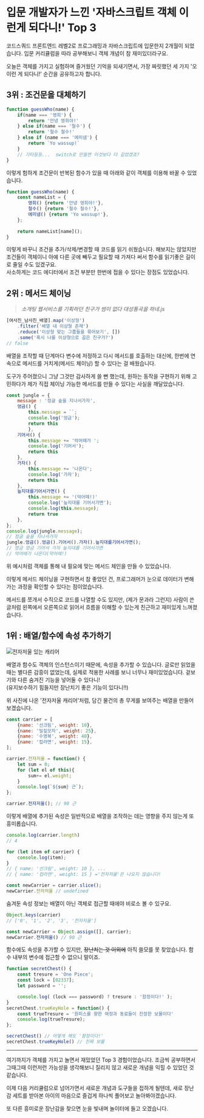 # 입문 개발자가 느낀 '자바스크립트 객체 이런게 되다니!' Top 3

코드스쿼드 프론트엔드 레벨2로 프로그래밍과 자바스크립트에 입문한지 2개월이 되었습니다.
입문 커리큘럼을 따라 공부해보니 객체 개념이 참 재미있더라구요.

오늘은 객체를 가지고 실험하며 즐거웠던 기억을 되새기면서, 가장 짜릿했던 세 가지 '오 이런 게 되다니!' 순간을 공유하고자 합니다.  


## 3위 : 조건문을 대체하기

```javascript
function guessWho(name) {
    if(name === '영희') {
        return '안녕 영희야!'
    } else if(name === '철수') {
        return '철수 철수!'
    } else if (name === '에미넴') {
        return `Yo wassup!`
    }
    // 기타등등...  switch로 만들면 이것보다 더 길었겠죠?
}
```
이렇게 험하게 조건문이 반복된 함수가 있을 때 아래와 같이 객체를 이용해 바꿀 수 있었습니다.

```javascript
function guessWho(name) {
    const nameList = {
        영희() {return '안녕 영희야!'},
        철수() {return '철수 철수!'},
        에미넴() {return 'Yo wassup!'},
    };
    
    return nameList[name]();
}
```

이렇게 바꾸니 조건을 추가/삭제/변경할 때 코드를 읽기 쉬웠습니다.
해보지는 않았지만 조건들이 객체이니 아예 다른 곳에 빼두고 필요할 때 가져다 써서 함수를 읽기좋은 길이로 줄일 수도 있겠구요.  
사소하게는 코드 에디터에서 조건 부분만 한번에 접을 수 있다는 장점도 있었습니다.


## 2위 : 메서드 체이닝


>*소개팅 웹서비스를 기획하던 친구가 썸이 없다 대성통곡을 하네.js*
```javascript
[여사친_남사친_배열].map('이상형')
    .filter('배열 내 이상형 존재')
    .reduce('이상형 맞는 그룹들을 묶어보기', [])
    .some('혹시 나를 이상형으로 꼽은 친구가?')
// false
```


배열을 조작할 때 단계마다 변수에 저정하고 다시 메서드를 호출하는 대신에, 한번에 연속으로 메서드를 거치게(메서드 체이닝) 할 수 있다는 걸 배웠습니다.

도구가 주어졌으니 그냥 그것만 감사하게 쓸 뻔 했는데,
원하는 동작을 구현하기 위해 고민하다가 제가 직접 체이닝 가능한 메서드를 만들 수 있다는 사실을 깨달았습니다.

```javascript
const jungle = {
    message : '정글 숲을 지나서가자',
    엉금() {
        this.message = ``;
        console.log('엉금');
        return this
        },
    기어서() {
        this.message += '악어떼가 ';
        console.log('기어서');
        return this
    },
    가자() {
        this.message += '나온다';
        console.log('가자');
        return this
    },
    늪지대를기어서가면() {
        this.message += '(악어떼!)'
        console.log('늪지대를 기어서가면');
        console.log(this.message);
        return true
    },
};
console.log(jungle.message); 
// 정글 숲을 지나서가자
jungle.엉금().엉금().기어서().가자().늪지대를기어서가면(); 
// 엉금 엉금 기어서 가자 늪지대를 기어서가면
// 악어떼가 나온다(악어떼!)
```

위 예시처럼 객체를 통해 내 필요에 맞는 메서드 체인을 만들 수 있었습니다.

이렇게 메서드 체이닝을 구현하면서 참 좋았던 건, 프로그래머가 눈으로 데이터가 변해가는 과정을 확인할 수 있다는 점이었습니다.

메서드를 쪼개서 수직으로 코드를 나열할 수도 있지만, (제가 문과라 그런지) 사람이 쓴 글처럼 왼쪽에서 오른쪽으로 읽어서 흐름을 이해할 수 있는게 친근하고 재미있게 느껴졌습니다.


## 1위 : 배열/함수에 속성 추가하기


![전자저울 있는 캐리어](http://image.auction.co.kr/itemimage/16/83/3d/16833d5a66.jpg)

배열과 함수도 객체의 인스턴스이기 때문에, 속성을 추가할 수 있습니다.
글로만 읽었을 때는 별다른 감흥이 없었는데, 실제로 적용한 사례를 보니 너무나 재미있었습니다. 겉보기와 다른 숨겨진 기능을 넣어둘 수 있다니!  
(유지보수하기 힘들지만 장난치기 좋은 기능이 있다니!!)

위 사진에 나온 '전자저울 캐리어'처럼, 담긴 물건의 총 무게를 보여주는 배열을 만들어 보겠습니다.


```javascript
const carrier = [
    {name: '선크림', weight: 10},
    {name: '밀짚모자', weight: 25},
    {name: '수영복', weight: 40},
    {name: '컵라면', weight: 15},
];

carrier.전자저울 = function() {
    let sum = 0;
	for (let el of this){
		sum+= el.weight;
    }
    console.log(`${sum} 근`);
};

carrier.전자저울(); // 90 근
```

이렇게 배열에 추가된 속성은 일반적으로 배열을 조작하는 데는 영향을 주지 않는게 또 흥미롭습니다.

```javascript
console.log(carrier.length) 
// 4 

for (let item of carrier) {
    console.log(item);
}
// { name: '선크림', weight: 10 }, ...
// { name: '컵라면', weight: 15 } ='전자저울'은 나오지 않습니다!

const newCarrier = carrier.slice();
newCarrier.전자저울 // undefined
```

숨겨둔 속성 정보는 배열이 아닌 객체로 접근할 때에야 비로소 볼 수 있구요.
```javascript
Object.keys(carrier) 
// ['0', '1', '2', '3', '전자저울'] 

const newCarrier = Object.assign([], carrier);
newCarrier.전자저울() // 90 근
```

함수에도 속성을 추가할 수 있지만, ~~장난치는 것 이외에~~ 아직 쓸모를 못 찾았습니다. 함수 내부의 변수에 접근할 수 없으니 말이죠.


```javascript
function secretChest() {
    const tresure = 'One Piece';
    const lock = [02337];
    let password = '';

    console.log( (lock === password) ? tresure : '함정이다!' );
}
secretChest.trueKeyHole = function() {
    const trueTresure = '원피스를 향한 여정과 동료들이 진정한 보물이다'
    console.log(trueTresure);
};

secretChest() // 어떻게 해도 '함정이다!'
secretChest.trueKeyHole() // 진짜 보물
```


---

여기까지가 객체를 가지고 놀면서 재밌었던 Top 3 경험이었습니다.
조금씩 공부하면서 그때그때 이런저런 가능성을 생각해보니 질리지 않고 새로운 개념을 익힐 수 있었던 것 같습니다.

이제 다음 커리큘럼으로 넘어가면서 새로운 개념과 도구들을 접하게 될텐데, 새로 장난감 세트를 받아본 아이의 마음으로 즐겁게 하나씩 풀어보고 놀아봐야겠습니다.

또 다른 흥미로운 장난감을 찾으면 눈을 빛내며 놀이터에 들고 오겠습니다.